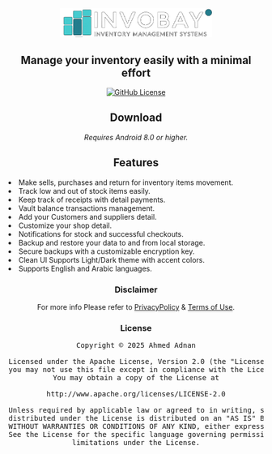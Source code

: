 <div align="center">
    <a href="#">
        <img src="./.github/logo.png" alt="InvoBay" title="InvoBay logo" width="300"/>
    </a>

## Manage your inventory easily with a minimal effort

[![GitHub License](https://img.shields.io/github/license/ahmedvstudio/invobay?labelColor=27303D&color=0877d2)](/LICENSE)

## Download

*Requires Android 8.0 or higher.*

## Features

<div align="left"

- Make sells, purchases and return for inventory items movement.
- Track low and out of stock items easily.
- Keep track of receipts with detail payments.
- Vault balance transactions management.
- Add your Customers and suppliers detail.
- Customize your shop detail.
- Notifications for stock and successful checkouts.
- Backup and restore your data to and from local storage.
- Secure backups with a customizable encryption key.
- Clean UI Supports Light/Dark theme with accent colors.
- Supports English and Arabic languages.

</div>

### Disclaimer

For more info Please refer to [PrivacyPolicy](https://ahmedvstudio.com/docs/InvoBay/privacy-policy) & [Terms of Use](https://ahmedvstudio.com/docs/InvoBay/terms-of-use).

### License

<pre>
Copyright © 2025 Ahmed Adnan

Licensed under the Apache License, Version 2.0 (the "License");
you may not use this file except in compliance with the License.
You may obtain a copy of the License at

http://www.apache.org/licenses/LICENSE-2.0

Unless required by applicable law or agreed to in writing, software
distributed under the License is distributed on an "AS IS" BASIS,
WITHOUT WARRANTIES OR CONDITIONS OF ANY KIND, either express or implied.
See the License for the specific language governing permissions and
limitations under the License.
</pre>

</div>
